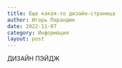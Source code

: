 ```yaml
---
title: Еще какая-то дизайн-страница
author: Игорь Парандюк
date: 2022-11-07
category: Информация
layout: post
---
```


ДИЗАЙН ПЭЙДЖ
